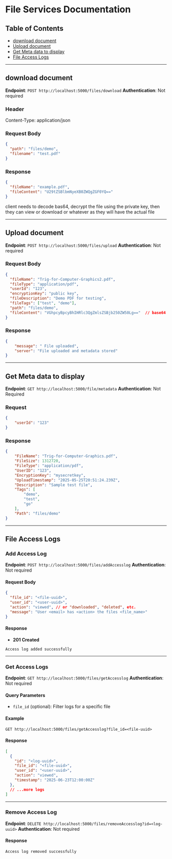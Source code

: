 # File Services Documentation

## Table of Contents

* [download document](#download-document)
* [Upload document](#Upload-Document)
* [Get Meta data to display](#Get-Meta-Data-to-display)
* [File Access Logs](#File-Access-Logs)

---

## download document

**Endpoint**: `POST http://localhost:5000/files/download`
**Authentication**: Not required

### Header
Content-Type: application/json

### Request Body

```json
{
  "path": "files/demo",
  "filename": "test.pdf"
}
```

### Response

```json
{
  "fileName": "example.pdf",
  "fileContent": "U29tZSBlbmNyeXB0ZWQgZGF0YQ=="
}
```

client needs to decode bas64, decrypt the file using the private key, then they can view or download or whatever as they will have the actual file

---

## Upload document

**Endpoint**: `POST http://localhost:5000/files/upload`
**Authentication**: Not required

### Request Body

```json
{
  "fileName": "Trig-for-Computer-Graphics2.pdf",
  "fileType": "application/pdf",
  "userId": "123",
  "encryptionKey": "public key",
  "fileDescription": "Demo PDF for testing",
  "fileTags": ["test", "demo"],
  "path": "files/demo",
  "fileContent": "VGhpcyBpcyBhIHRlc3QgZmlsZSBjb250ZW50Lg=="  // base64 of: "This is a test file content."
}
```

### Response

```json
{
    "message": " File uploaded",
    "server": "File uploaded and metadata stored"
}
```

---

## Get Meta data to display

**Endpoint**: `GET http://localhost:5000/file/metadata`
**Authentication**: Not Required

### Request

```json
{
	"userId": "123"
}
```

### Response

```json
{
    "FileName": "Trig-for-Computer-Graphics.pdf",
    "FileSize": 1312720,
    "FileType": "application/pdf",
    "UserID": "123",
    "EncryptionKey": "mysecretkey",
    "UploadTimestamp": "2025-05-25T20:51:24.239Z",
    "Description": "Sample test file",
    "Tags": [
        "demo",
        "test",
        "go"
    ],
    "Path": "files/demo"
}
```

---

## File Access Logs

### Add Access Log

**Endpoint**: `POST http://localhost:5000/files/addAccesslog`
**Authentication**: Not required

#### Request Body
```json
{
  "file_id": "<file-uuid>",
  "user_id": "<user-uuid>",
  "action": "viewed", // or "downloaded", "deleted", etc.
  "message": "User <email> has <action> the files <file_name>"
}
```

#### Response
- **201 Created**
```
Access log added successfully
```

---

### Get Access Logs

**Endpoint**: `GET http://localhost:5000/files/getAccesslog`
**Authentication**: Not required

#### Query Parameters
- `file_id` (optional): Filter logs for a specific file

#### Example
`GET http://localhost:5000/files/getAccesslog?file_id=<file-uuid>`

#### Response
```json
[
  {
    "id": "<log-uuid>",
    "file_id": "<file-uuid>",
    "user_id": "<user-uuid>",
    "action": "viewed",
    "timestamp": "2025-06-23T12:00:00Z"
  },
  // ...more logs
]
```

---

### Remove Access Log

**Endpoint**: `DELETE http://localhost:5000/files/removeAccesslog?id=<log-uuid>`
**Authentication**: Not required

#### Response
```
Access log removed successfully
```